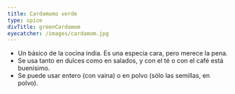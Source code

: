 ```yaml
---
title: Cardamomo verde
type: spice
divTitle: greenCardamom
eyecatcher: /images/cardamom.jpg
---
```


* Un básico de la cocina india. Es una especia cara, pero merece la pena. 
* Se usa tanto en dulces como en salados, y con el té o con el café está buenísimo. 
* Se puede usar entero (con vaina) o en polvo (sólo las semillas, en polvo).
